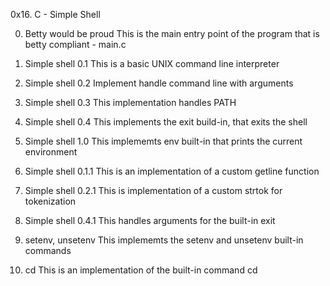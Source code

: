 0x16. C - Simple Shell

0. Betty would be proud
This is the main entry point of the program that is betty compliant - main.c

1. Simple shell 0.1
This is a basic UNIX command line interpreter

2. Simple shell 0.2
Implement handle command line with arguments

3. Simple shell 0.3
This implementation handles PATH

4. Simple shell 0.4
This implements the exit build-in, that exits the shell

5. Simple shell 1.0
This implememts env built-in that prints the current environment

6. Simple shell 0.1.1
This is an implementation of a custom getline function

7. Simple shell 0.2.1
This is implementation of a custom strtok for tokenization

8. Simple shell 0.4.1
This handles arguments for the built-in exit

9. setenv, unsetenv
This implememts the setenv and unsetenv built-in commands

10. cd
This is an implementation of the built-in command cd
